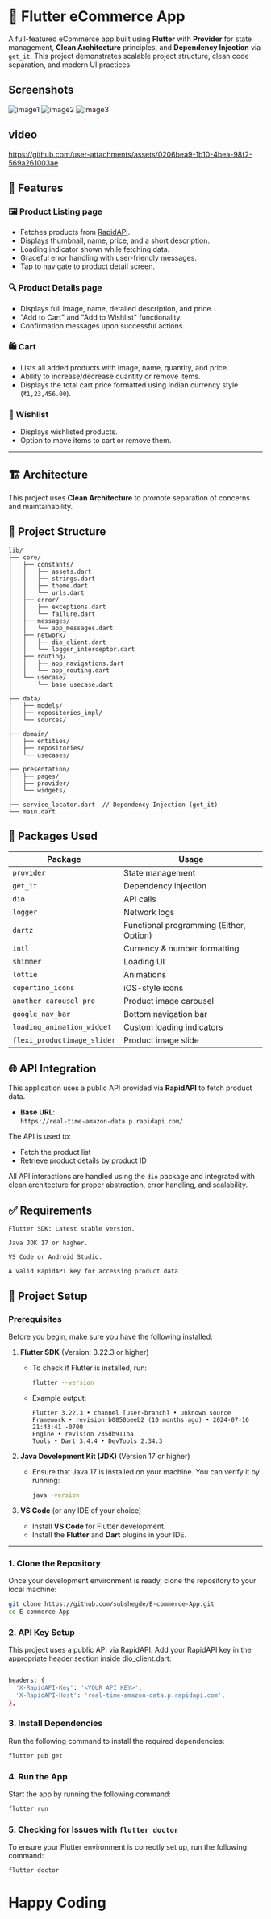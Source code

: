 # 🛒 Flutter eCommerce App

A full-featured eCommerce app built using **Flutter** with **Provider** for state management, **Clean Architecture** principles, and **Dependency Injection** via `get_it`. This project demonstrates scalable project structure, clean code separation, and modern UI practices.

## Screenshots
![image1](https://github.com/user-attachments/assets/62d72515-e55e-4833-a1a4-c188cb395bde)
![image2](https://github.com/user-attachments/assets/10686c9b-bd43-4b27-9023-f3d03519c336)
![image3](https://github.com/user-attachments/assets/8f2fc8eb-50e9-4c51-91be-049b84e9cf87)

## video
https://github.com/user-attachments/assets/0206bea9-1b10-4bea-98f2-569a261003ae




## 🚀 Features

### 🖼️ Product Listing page
- Fetches products from [RapidAPI](https://rapidapi.com).
- Displays thumbnail, name, price, and a short description.
- Loading indicator shown while fetching data.
- Graceful error handling with user-friendly messages.
- Tap to navigate to product detail screen.

### 🔍 Product Details page
- Displays full image, name, detailed description, and price.
- "Add to Cart" and "Add to Wishlist" functionality.
- Confirmation messages upon successful actions.

### 🛍️ Cart
- Lists all added products with image, name, quantity, and price.
- Ability to increase/decrease quantity or remove items.
- Displays the total cart price formatted using Indian currency style (`₹1,23,456.00`).

### 💖 Wishlist
- Displays wishlisted products.
- Option to move items to cart or remove them.

---

## 🏗️ Architecture

This project uses **Clean Architecture** to promote separation of concerns and maintainability.

## 📁 Project Structure

```plaintext
lib/
├── core/
│   ├── constants/
│   │   ├── assets.dart
│   │   ├── strings.dart
│   │   ├── theme.dart
│   │   └── urls.dart
│   ├── error/
│   │   ├── exceptions.dart
│   │   └── failure.dart
│   ├── messages/
│   │   └── app_messages.dart
│   ├── network/
│   │   ├── dio_client.dart
│   │   └── logger_interceptor.dart
│   ├── routing/
│   │   ├── app_navigations.dart
│   │   └── app_routing.dart
│   └── usecase/
│       └── base_usecase.dart
│
├── data/
│   ├── models/
│   ├── repositories_impl/
│   └── sources/
│
├── domain/
│   ├── entities/
│   ├── repositories/
│   └── usecases/
│
├── presentation/
│   ├── pages/
│   ├── provider/
│   └── widgets/
│
├── service_locator.dart  // Dependency Injection (get_it)
└── main.dart 
```
## 🧰 Packages Used

| Package | Usage |
|--------|-------|
| `provider` | State management |
| `get_it` | Dependency injection |
| `dio` | API calls |
| `logger` | Network logs |
| `dartz` | Functional programming (Either, Option) |
| `intl` | Currency & number formatting |
| `shimmer` | Loading UI |
| `lottie` | Animations |
| `cupertino_icons` | iOS-style icons |
| `another_carousel_pro` | Product image carousel |
| `google_nav_bar` | Bottom navigation bar |
| `loading_animation_widget` | Custom loading indicators |
| `flexi_productimage_slider` | Product image slide |


## 🌐 API Integration

This application uses a public API provided via **RapidAPI** to fetch product data.

- **Base URL**:  
  `https://real-time-amazon-data.p.rapidapi.com/`

The API is used to:
- Fetch the product list
- Retrieve product details by product ID

All API interactions are handled using the `dio` package and integrated with clean architecture for proper abstraction, error handling, and scalability.



## ✅ **Requirements**

    Flutter SDK: Latest stable version.

    Java JDK 17 or higher.

    VS Code or Android Studio.

    A valid RapidAPI key for accessing product data


## 🔧 Project Setup

### Prerequisites

Before you begin, make sure you have the following installed:

1. **Flutter SDK** (Version: 3.22.3 or higher)
   - To check if Flutter is installed, run:
     ```bash
     flutter --version
     ```
   - Example output:
     ```
     Flutter 3.22.3 • channel [user-branch] • unknown source
     Framework • revision b0850beeb2 (10 months ago) • 2024-07-16 21:43:41 -0700
     Engine • revision 235db911ba
     Tools • Dart 3.4.4 • DevTools 2.34.3
     ```

2. **Java Development Kit (JDK)** (Version 17 or higher)
   - Ensure that Java 17 is installed on your machine. You can verify it by running:
     ```bash
     java -version
     ```

3. **VS Code** (or any IDE of your choice)
   - Install **VS Code** for Flutter development.
   - Install the **Flutter** and **Dart** plugins in your IDE.

---

### 1. **Clone the Repository**

Once your development environment is ready, clone the repository to your local machine:

```bash
git clone https://github.com/subshegde/E-commerce-App.git
cd E-commerce-App
```

### 2. **API Key Setup**

This project uses a public API via RapidAPI. Add your RapidAPI key in the appropriate header section inside dio_client.dart:
```bash

headers: {
  'X-RapidAPI-Key': '<YOUR_API_KEY>',
  'X-RapidAPI-Host': 'real-time-amazon-data.p.rapidapi.com',
},
```

### 3. **Install Dependencies**

Run the following command to install the required dependencies:

```bash
flutter pub get

```


### 4. **Run the App**

Start the app by running the following command:
```bash
flutter run
```


### 5. **Checking for Issues with** `flutter doctor`

To ensure your Flutter environment is correctly set up, run the following command:

```bash
flutter doctor
```

# Happy Coding
